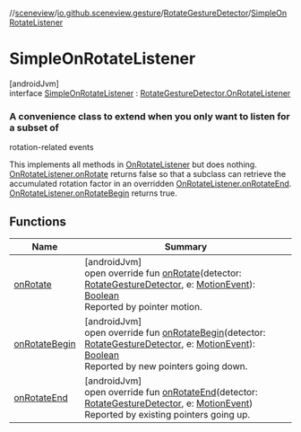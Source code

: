 //[sceneview](../../../../index.md)/[io.github.sceneview.gesture](../../index.md)/[RotateGestureDetector](../index.md)/[SimpleOnRotateListener](index.md)

# SimpleOnRotateListener

[androidJvm]\
interface [SimpleOnRotateListener](index.md) : [RotateGestureDetector.OnRotateListener](../-on-rotate-listener/index.md)

###  A convenience class to extend when you only want to listen for a subset of

rotation-related events

This implements all methods in [OnRotateListener](../-on-rotate-listener/index.md) but does nothing. [OnRotateListener.onRotate](../-on-rotate-listener/on-rotate.md) returns false so that a subclass can retrieve the accumulated rotation factor in an overridden [OnRotateListener.onRotateEnd](../-on-rotate-listener/on-rotate-end.md). [OnRotateListener.onRotateBegin](../-on-rotate-listener/on-rotate-begin.md) returns true.

## Functions

| Name | Summary |
|---|---|
| [onRotate](on-rotate.md) | [androidJvm]<br>open override fun [onRotate](on-rotate.md)(detector: [RotateGestureDetector](../index.md), e: [MotionEvent](https://developer.android.com/reference/kotlin/android/view/MotionEvent.html)): [Boolean](https://kotlinlang.org/api/latest/jvm/stdlib/kotlin/-boolean/index.html)<br>Reported by pointer motion. |
| [onRotateBegin](on-rotate-begin.md) | [androidJvm]<br>open override fun [onRotateBegin](on-rotate-begin.md)(detector: [RotateGestureDetector](../index.md), e: [MotionEvent](https://developer.android.com/reference/kotlin/android/view/MotionEvent.html)): [Boolean](https://kotlinlang.org/api/latest/jvm/stdlib/kotlin/-boolean/index.html)<br>Reported by new pointers going down. |
| [onRotateEnd](on-rotate-end.md) | [androidJvm]<br>open override fun [onRotateEnd](on-rotate-end.md)(detector: [RotateGestureDetector](../index.md), e: [MotionEvent](https://developer.android.com/reference/kotlin/android/view/MotionEvent.html))<br>Reported by existing pointers going up. |
